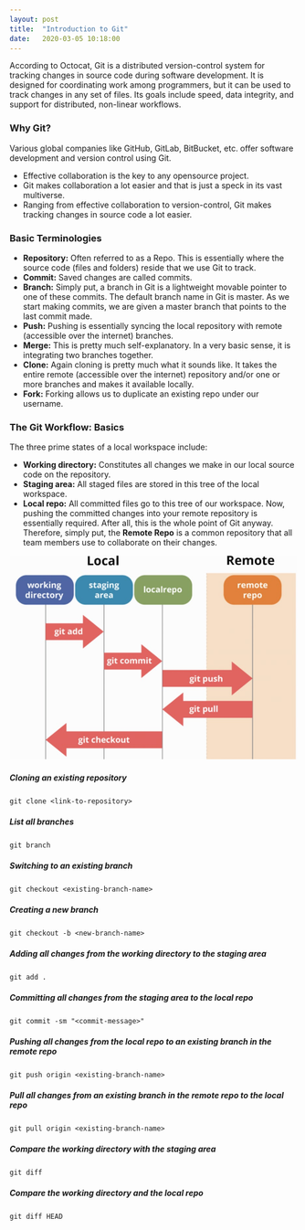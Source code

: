 ```yaml
---
layout: post
title:  "Introduction to Git"
date:   2020-03-05 10:18:00
---
```


According to Octocat, Git is a distributed version-control system for tracking changes in source code during software development. It is designed for coordinating work among programmers, but it can be used to track changes in any set of files. Its goals include speed, data integrity, and support for distributed, non-linear workflows.

### Why Git? 

Various global companies like GitHub, GitLab, BitBucket, etc. offer software development and version control using Git.
 - Effective collaboration is the key to any opensource project. 
 - Git makes collaboration a lot easier and that is just a speck in its vast multiverse. 
 - Ranging from effective collaboration to version-control, Git makes tracking changes in source code a lot easier.

### Basic Terminologies

 - **Repository:** Often referred to as a Repo. This is essentially where the source code (files and folders) reside that we use Git to track.
 - **Commit:** Saved changes are called commits. 
 - **Branch:** Simply put, a branch in Git is a lightweight movable pointer to one of these commits. The default branch name in Git is master. 
	As we start making commits, we are given a master branch that points to the last commit made.
 - **Push:** Pushing is essentially syncing the local repository with remote (accessible over the internet) branches.
 - **Merge:** This is pretty much self-explanatory. In a very basic sense, it is integrating two branches together.
 - **Clone:** Again cloning is pretty much what it sounds like. It takes the entire remote (accessible over the internet) repository and/or one or more 
	branches and makes it available locally.
 - **Fork:** Forking allows us to duplicate an existing repo under our username.

### The Git Workflow: Basics

The three prime states of a local workspace include:
 - **Working directory:** Constitutes all changes we make in our local source code on the repository.
 - **Staging area:** All staged files are stored in this tree of the local workspace.
 - **Local repo:** All committed files go to this tree of our workspace.
Now, pushing the committed changes into your remote repository is essentially required. After all, this is the whole point of Git anyway.
Therefore, simply put, the **Remote Repo** is a common repository that all team members use to collaborate on their changes.

![The Git Workflow](/assets/images/git-workflow.jpg)

##### Cloning an existing repository

`git clone <link-to-repository>`

##### List all branches

`git branch`

##### Switching to an existing branch

`git checkout <existing-branch-name>`

##### Creating a new branch

`git checkout -b <new-branch-name>`

##### Adding **all** changes from the working directory to the staging area

`git add .`

##### Committing **all** changes from the staging area to the local repo

`git commit -sm "<commit-message>"`

##### Pushing **all** changes from the local repo to an existing branch in the remote repo

`git push origin <existing-branch-name>`

##### Pull all changes from an existing branch in the remote repo to the local repo

`git pull origin <existing-branch-name>`

##### Compare the working directory with the staging area

`git diff`

##### Compare the working directory and the local repo

`git diff HEAD`
